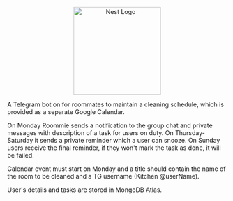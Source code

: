 <p align="center">
  <a href="http://nestjs.com/" target="blank"><img src="https://nestjs.com/img/logo-small.svg" width="200" alt="Nest Logo" /></a>
</p>

A Telegram bot on for roommates to maintain a cleaning schedule, which is provided as a separate Google Calendar.

On Monday Roommie sends a notification to the group chat and private messages with description of a task for users on duty. On Thursday-Saturday it sends a private reminder which a user can snooze. On Sunday users receive the final reminder, if they won't mark the task as done, it will be failed.

Calendar event must start on Monday and a title should contain the name of the room to be cleaned and a TG username (Kitchen @userName).

User's details and tasks are stored in MongoDB Atlas.